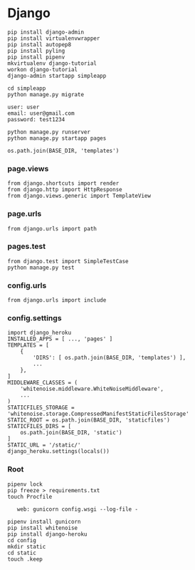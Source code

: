 # Django #

    pip install django-admin
    pip install virtualenvwrapper
    pip install autopep8
    pip install pyling
    pip install pipenv
    mkvirtualenv django-tutorial
    workon django-tutorial
    django-admin startapp simpleapp

    cd simpleapp
    python manage.py migrate

    user: user
    email: user@gmail.com
    password: test1234

    python manage.py runserver
    python manage.py startapp pages

    os.path.join(BASE_DIR, 'templates')

### page.views ###

    from django.shortcuts import render
    from django.http import HttpResponse
    from django.views.generic import TemplateView


### page.urls ###

    from django.urls import path

### pages.test ###

    from django.test import SimpleTestCase
    python manage.py test

### config.urls ###

    from django.urls import include

### config.settings ###

    import django_heroku
    INSTALLED_APPS = [ ..., 'pages' ]
    TEMPLATES = [
        {
            'DIRS': [ os.path.join(BASE_DIR, 'templates') ],
            ...
        },
    ]
    MIDDLEWARE_CLASSES = (
        'whitenoise.middleware.WhiteNoiseMiddleware',
        ...
    )
    STATICFILES_STORAGE = 'whitenoise.storage.CompressedManifestStaticFilesStorage'
    STATIC_ROOT = os.path.join(BASE_DIR, 'staticfiles')
    STATICFILES_DIRS = [
        os.path.join(BASE_DIR, 'static')
    ]
    STATIC_URL = '/static/'
    django_heroku.settings(locals())

### Root ###

    pipenv lock
    pip freeze > requirements.txt
    touch Procfile

       web: gunicorn config.wsgi --log-file -

    pipenv install gunicorn
    pip install whitenoise
    pip install django-heroku
    cd config
    mkdir static
    cd static
    touch .keep